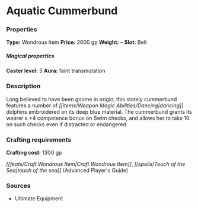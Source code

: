 ﻿---
Title: "Aquatic Cummerbund"
Type: "Wondrous Item"
Price: "2600 gp"
Weight: "–"
Slot: "Belt"
Caster level: "5"
Aura: "faint transmutation"
Description: |
  "Long believed to have been gnome in origin, this stately cummerbund features a number of dancing dolphins embroidered on its deep blue material. The cummerbund grants its wearer a +4 competence bonus on Swim checks, and allows her to take 10 on such checks even if distracted or endangered."
Crafting cost: "1300 gp"
Sources: "['Ultimate Equipment']"
---

# Aquatic Cummerbund

### Properties

**Type:** Wondrous Item **Price:** 2600 gp **Weight:** – **Slot:** Belt

##### Magical properties

**Caster level:** 5 **Aura:** faint transmutation

### Description

Long believed to have been gnome in origin, this stately cummerbund features a number of _[[items/Weapon Magic Abilities/Dancing|dancing]]_ dolphins embroidered on its deep blue material. The cummerbund grants its wearer a +4 competence bonus on Swim checks, and allows her to take 10 on such checks even if distracted or endangered.

### Crafting requirements

**Crafting cost:** 1300 gp

_[[feats/Craft Wondrous Item|Craft Wondrous Item]]_, _[[spells/Touch of the Sea|touch of the sea]]_ (Advanced Player's Guide)

### Sources

* Ultimate Equipment